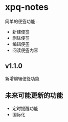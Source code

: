 # xpq-notes

简单的便签功能 :

* 新建便签
* 删除便签
* 编辑便签
* 阅读便签内容

## v1.1.0

新增编辑便签功能

## 未来可能更新的功能

* 定时提醒功能
* 国际化
